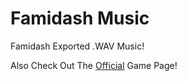 # Famidash Music

Famidash Exported .WAV Music!

Also Check Out The [Official](https://github.com/tfdsoft/famidash) Game Page!
